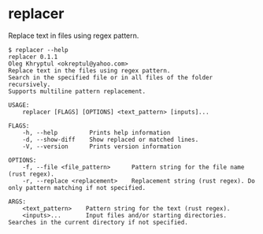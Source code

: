 # replacer
Replace text in files using regex pattern.

    $ replacer --help
    replacer 0.1.1
    Oleg Khryptul <okreptul@yahoo.com>
    Replace text in the files using regex pattern.
    Search in the specified file or in all files of the folder recursively.
    Supports multiline pattern replacement.

    USAGE:
        replacer [FLAGS] [OPTIONS] <text_pattern> [inputs]...

    FLAGS:
        -h, --help         Prints help information
        -d, --show-diff    Show replaced or matched lines.
        -V, --version      Prints version information

    OPTIONS:
        -f, --file <file_pattern>      Pattern string for the file name (rust regex).
        -r, --replace <replacement>    Replacement string (rust regex). Do only pattern matching if not specified.

    ARGS:
        <text_pattern>    Pattern string for the text (rust regex).
        <inputs>...       Input files and/or starting directories. Searches in the current directory if not specified.